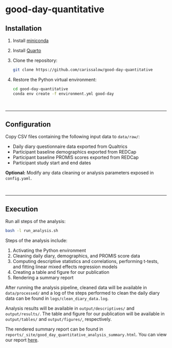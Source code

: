 # good-day-quantitative

## Installation 

1. Install [miniconda](https://docs.anaconda.com/free/miniconda/miniconda-install/)

2. Install [Quarto](https://quarto.org/docs/get-started/) 

3. Clone the repository:

    ```bash
    git clone https://github.com/carissalow/good-day-quantitative
    ```

4. Restore the Python virtual environment:

    ```bash
    cd good-day-quantitative
    conda env create -f environment.yml good-day
    ```

<br>

---

## Configuration 

Copy CSV files containing the following input data to `data/raw/`:

- Daily diary questionnaire data exported from Qualtrics  
- Participant baseline demographics exported from REDCap  
- Participant baseline PROMIS scores exported from REDCap   
- Participant study start and end dates  


**Optional:** Modify any data cleaning or analysis parameters exposed in `config.yaml`. 

<br>

---

## Execution 

Run all steps of the analysis:

```bash
bash -l run_analysis.sh
```

Steps of the analysis include:  

1. Activating the Python environment  
2. Cleaning daily diary, demographics, and PROMIS score data  
3. Computing descriptive statistics and correlations, performing t-tests, and fitting linear mixed effects regression models  
4. Creating a table and figure for our publication   
5. Rendering a summary report   

After running the analysis pipeline, cleaned data will be available in `data/processed/` and a log of the steps performed to clean the daily diary data can be found in `logs/clean_diary_data.log`. 

Analysis results will be available in `output/descriptives/` and `output/results/`. The table and figure for our publication will be available in `output/tables/` and `output/figures/`, respectively. 

The rendered summary report can be found in `reports/_site/good_day_quantitative_analysis_summary.html`. You can view our report [here](https://carissalow.github.io/good-day-quantitative).  

<br>